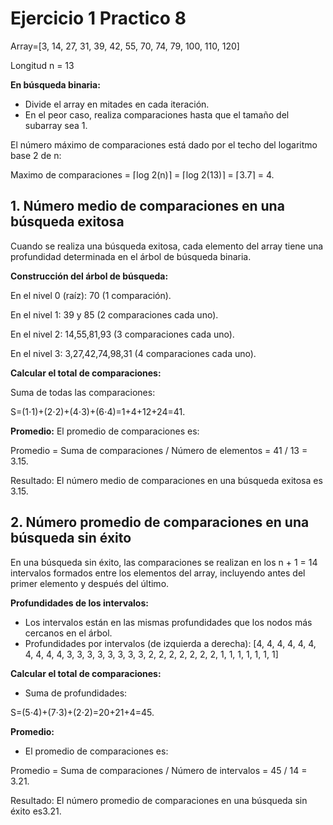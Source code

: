 # Ejercicio 1 Practico 8

Array=[3, 14, 27, 31, 39, 42, 55, 70, 74, 79, 100, 110, 120]

Longitud n = 13

**En búsqueda binaria:**

- Divide el array en mitades en cada iteración.
- En el peor caso, realiza comparaciones hasta que el tamaño del subarray sea 1.

El número máximo de comparaciones está dado por el techo del logaritmo base 2 de n:


Maximo de comparaciones = ⌈log 2(n)⌉ = ⌈log 2(13)⌉ = ⌈3.7⌉ = 4.

## 1. Número medio de comparaciones en una búsqueda exitosa
Cuando se realiza una búsqueda exitosa, cada elemento del array tiene una profundidad determinada en el árbol de búsqueda binaria.

**Construcción del árbol de búsqueda:**

En el nivel 0 (raíz): 70 (1 comparación).

En el nivel 1: 39 y 85 (2 comparaciones cada uno).

En el nivel 2: 14,55,81,93 (3 comparaciones cada uno).

En el nivel 3: 3,27,42,74,98,31 (4 comparaciones cada uno).

**Calcular el total de comparaciones:**

Suma de todas las comparaciones:

S=(1⋅1)+(2⋅2)+(4⋅3)+(6⋅4)=1+4+12+24=41.

**Promedio:**
El promedio de comparaciones es:

Promedio = Suma de comparaciones / Número de elementos = 41 / 13 = 3.15.

Resultado: El número medio de comparaciones en una búsqueda exitosa es 3.15.

## 2. Número promedio de comparaciones en una búsqueda sin éxito

En una búsqueda sin éxito, las comparaciones se realizan en los n + 1 = 14 intervalos formados entre los elementos del array, incluyendo antes del primer elemento y después del último.

**Profundidades de los intervalos:**

- Los intervalos están en las mismas profundidades que los nodos más cercanos en el árbol.
- Profundidades por intervalos (de izquierda a derecha):
[4, 4, 4, 4, 4, 4, 4, 4, 4, 4, 3, 3, 3, 3, 3, 3, 3, 3, 2, 2, 2, 2, 2, 2, 2, 1, 1, 1, 1, 1, 1, 1]

**Calcular el total de comparaciones:**

- Suma de profundidades:

S=(5⋅4)+(7⋅3)+(2⋅2)=20+21+4=45.

**Promedio:**

- El promedio de comparaciones es:

Promedio = Suma de comparaciones / Número de intervalos = 45 / 14 = 3.21.

Resultado: El número promedio de comparaciones en una búsqueda sin éxito es3.21.